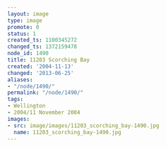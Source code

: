 ```yaml
---
layout: image
type: image
promote: 0
status: 1
created_ts: 1100345272
changed_ts: 1372159478
node_id: 1490
title: 11203 Scorching Bay
created: '2004-11-13'
changed: '2013-06-25'
aliases:
- "/node/1490/"
permalink: "/node/1490/"
tags:
- Wellington
- 2004/11 November 2004
images:
- src: image/images/11203_scorching_bay-1490.jpg
  name: 11203_scorching_bay-1490.jpg
---
```


